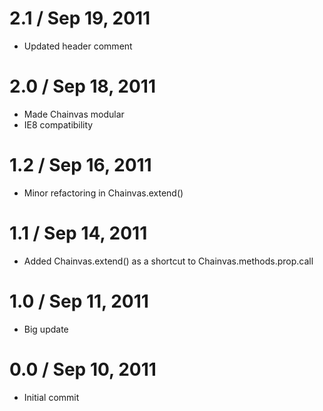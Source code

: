 2.1 / Sep 19, 2011
==================

  * Updated header comment


2.0 / Sep 18, 2011
==================

  * Made Chainvas modular
  * IE8 compatibility


1.2 / Sep 16, 2011
==================

  * Minor refactoring in Chainvas.extend()

1.1 / Sep 14, 2011
==================

  * Added Chainvas.extend() as a shortcut to Chainvas.methods.prop.call

1.0 / Sep 11, 2011
==================

  * Big update

0.0 / Sep 10, 2011
==================

  * Initial commit